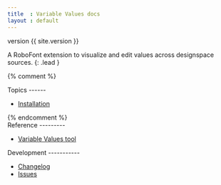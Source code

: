 ```yaml
---
title  : Variable Values docs
layout : default
---
```


<span class='badge bg-secondary'>version {{ site.version }}</span>

A RoboFont extension to visualize and edit values across designspace sources.
{: .lead }

<div class='row'>

{% comment %}
<div class='col mb-3' markdown='1'>
Topics
------

- [Installation](install)
</div>
{% endcomment %}

<div class='col' markdown='1'>
Reference
---------

- [Variable Values tool](variable-values-tool)
</div>

<div class='col' markdown='1'>
Development
-----------

- [Changelog](changelog)
- <a href='http://github.com/gferreira/vartools/issues'>Issues <i class="bi bi-arrow-up-right"></i></a>
</div>

</div>
